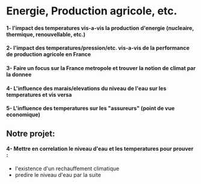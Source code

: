 # Energie, Production agricole, etc.

#### 1- l'impact des temperatures vis-a-vis la production d'energie (nucleaire, thermique, renouvellable, etc.)
#### 2- l'impact des temperatures/pression/etc. vis-a-vis de la performance de production agricole en France 
#### 3- Faire un focus sur la France metropole et trouver la notion de climat par la donnee 
#### 4- L'influence des marais/elevations du niveau de l'eau sur les temperatures et vis versa
#### 5- L'influence des temperatures sur les "assureurs" (point de vue economique)


## Notre projet: 
#### 4- Mettre en correlation le niveau d'eau et les temperatures pour prouver :
  - l'existence d'un rechauffement climatique 
  - predire le niveau d'eau par la suite 